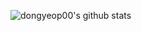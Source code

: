 ![dongyeop00's github stats](https://github-readme-stats.vercel.app/api?username=dongyeop00&show_icons=true&theme=great-gatsby)
